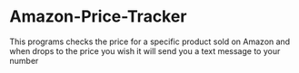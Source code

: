 # Amazon-Price-Tracker
This programs checks the price for a specific product sold on Amazon and when drops to the price you wish it will send you a text message to your number
